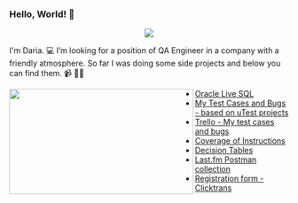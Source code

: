 ### Hello, World! 👋 

<p align="center">
  <img src="https://user-images.githubusercontent.com/49988408/90987120-c1ebf200-e588-11ea-9be5-4d43ab1eaf99.jpg" />
</p>

I'm Daria. 💻 I’m looking for a position of QA Engineer in a company with a friendly atmosphere.  So far I was doing some side projects and below you can find them. 📹 ✍🏾 

 <img align="left" width="332" height="190" src="https://user-images.githubusercontent.com/49988408/91026257-d072f180-e5fa-11ea-89ac-20ca232eb087.gif">
 
 
 
* [Oracle Live SQL](https://docs.google.com/spreadsheets/d/1cRASfPSEKgBF8TIt0yvh3D_E5WChrRgQJKsAjgflSD8/edit?usp=sharing)
* [My Test Cases and Bugs - based on uTest projects](https://docs.google.com/spreadsheets/d/1UrvsrWflmaHokopiqaT4mt3t-uCthrhreVhiM98LKV0/edit?usp=sharing)
* [Trello - My test cases and bugs](https://trello.com/b/8287JRtx/%D0%B4%D0%BE%D0%B1%D1%80%D0%BE-%D0%BF%D0%BE%D0%B6%D0%B0%D0%BB%D0%BE%D0%B2%D0%B0%D1%82%D1%8C-%D0%B2-trello)
* [Coverage of Instructions](https://docs.google.com/spreadsheets/d/11Vgl0pb7u_FTOJqj7XYhC71m5mjLOgTbdhLxrCTGaQ4/edit?usp=sharing)
* [Decision Tables](https://docs.google.com/spreadsheets/d/1XYGD-7jGYBnKqlg464meE64TYp7-8ywF3X5CbOLP7LY/edit?usp=sharing)
* [Last.fm Postman collection](./Last.fm.postman_collection.json)
* [Registration form - Clicktrans](https://docs.google.com/spreadsheets/d/17CIZGLIXFI60zhvNDWd_701NnoBmo9F3jxEBQgfzBm8/edit?usp=sharing) 

